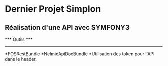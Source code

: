 # Dernier Projet Simplon

## Réalisation d'une API avec SYMFONY3

*** Outils ***
*********************
*FOSRestBundle
*NelmioApiDocBundle
*Utilisation des token pour l'API dans le header.

